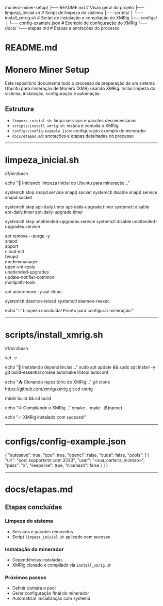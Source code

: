 monero-miner-setup/
├── README.md                 # Visão geral do projeto
├── limpeza_inicial.sh       # Script de limpeza do sistema
├── scripts/
│   └── install_xmrig.sh     # Script de instalação e compilação do XMRig
├── configs/
│   └── config-example.json  # Exemplo de configuração do XMRig
└── docs/
    └── etapas.md            # Etapas e anotações do processo

# README.md
# Monero Miner Setup

Este repositório documenta todo o processo de preparação de um sistema Ubuntu para mineração de Monero (XMR) usando XMRig. Inclui limpeza do sistema, instalação, configuração e automação.

## Estrutura
- `limpeza_inicial.sh`: limpa serviços e pacotes desnecessários
- `scripts/install_xmrig.sh`: instala e compila o XMRig
- `configs/config-example.json`: configuração exemplo do minerador
- `docs/etapas.md`: anotações e etapas detalhadas do processo

---

# limpeza_inicial.sh
#!/bin/bash

echo "🚀 Iniciando limpeza inicial do Ubuntu para mineração..."

systemctl stop snapd.service snapd.socket
systemctl disable snapd.service snapd.socket

systemctl stop apt-daily.timer apt-daily-upgrade.timer
systemctl disable apt-daily.timer apt-daily-upgrade.timer

systemctl stop unattended-upgrades.service
systemctl disable unattended-upgrades.service

apt remove --purge -y \
    snapd \
    apport \
    cloud-init \
    fwupd \
    modemmanager \
    open-vm-tools \
    unattended-upgrades \
    update-notifier-common \
    multipath-tools

apt autoremove -y
apt clean

systemctl daemon-reload
systemctl daemon-reexec

echo "✅ Limpeza concluída! Pronto para configurar mineração."

---

# scripts/install_xmrig.sh
#!/bin/bash

set -e

echo "🔧 Instalando dependências..."
sudo apt update && sudo apt install -y git build-essential cmake automake libtool autoconf

echo "📥 Clonando repositório do XMRig..."
git clone https://github.com/xmrig/xmrig.git
cd xmrig

mkdir build && cd build

echo "⚙️ Compilando o XMRig..."
cmake ..
make -j$(nproc)

echo "✅ XMRig instalado com sucesso!"

---

# configs/config-example.json
{
  "autosave": true,
  "cpu": true,
  "opencl": false,
  "cuda": false,
  "pools": [
    {
      "url": "pool.supportxmr.com:3333",
      "user": "<sua_carteira_monero>",
      "pass": "x",
      "keepalive": true,
      "nicehash": false
    }
  ]
}

---

# docs/etapas.md

## Etapas concluídas

### Limpeza do sistema
- Serviços e pacotes removidos
- Script `limpeza_inicial.sh` aplicado com sucesso

### Instalação do minerador
- Dependências instaladas
- XMRig clonado e compilado via `install_xmrig.sh`

### Próximos passos
- Definir carteira e pool
- Gerar configuração final do minerador
- Automatizar inicialização com systemd
